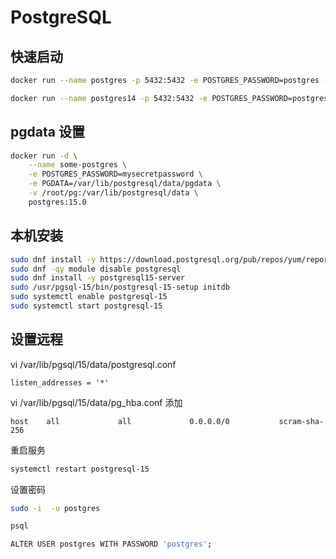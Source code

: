 # PostgreSQL

## 快速启动

```bash
docker run --name postgres -p 5432:5432 -e POSTGRES_PASSWORD=postgres -d postgres:15.0
```

```bash
docker run --name postgres14 -p 5432:5432 -e POSTGRES_PASSWORD=postgres -d postgres:14.5
```

## pgdata 设置

```bash
docker run -d \
	--name some-postgres \
	-e POSTGRES_PASSWORD=mysecretpassword \
	-e PGDATA=/var/lib/postgresql/data/pgdata \
	-v /root/pg:/var/lib/postgresql/data \
	postgres:15.0
```

## 本机安装

```bash
sudo dnf install -y https://download.postgresql.org/pub/repos/yum/reporpms/EL-9-x86_64/pgdg-redhat-repo-latest.noarch.rpm
sudo dnf -qy module disable postgresql
sudo dnf install -y postgresql15-server
sudo /usr/pgsql-15/bin/postgresql-15-setup initdb
sudo systemctl enable postgresql-15
sudo systemctl start postgresql-15
```

## 设置远程

vi /var/lib/pgsql/15/data/postgresql.conf

```
listen_addresses = '*'
```

vi /var/lib/pgsql/15/data/pg_hba.conf 添加

```
host    all             all             0.0.0.0/0           scram-sha-256
```

重启服务

```sh
systemctl restart postgresql-15
```

设置密码

```sh
sudo -i  -u postgres

psql

ALTER USER postgres WITH PASSWORD 'postgres';
```
